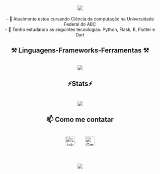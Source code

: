 <h1 align="center">
<img src="https://readme-typing-svg.herokuapp.com/?font=Righteous&size=35&center=true&width=500&height=70&duration=4000&lines=Olá!+✌️;+me+chamo+Vitor;+bem-vindo+ao+meu+perfil!;" />
</h1>

<div align="center" >
- 🔭 Atualmente estou cursando Ciência da computação na Universidade Federal do ABC
  <br>
- 🌱 Tenho estudando as seguintes tecnologias: Python, Flask, R, Flutter e Dart
</div>

<h2 align="center" >⚒️ Linguagens-Frameworks-Ferramentas ⚒️</h2>
<br>
<div align="center" >
    <img src="https://skillicons.dev/icons?i=python,flask,r,flutter,dart,github,git" />
</div>
<h2 align="center" > ⚡Stats⚡</h2>
<br>
<div align="center" >
	<picture>
	<source
		srcset="https://github-readme-stats.vercel.app/api?username=Vlt0rr&show_icons=true&theme=dark"
		media="(prefers-color-scheme: dark)"
/>
<source
	srcset="https://github-readme-stats.vercel.app/api?username=Vlt0rr&show_icons=true"
	media="(prefers-color-scheme: light), (prefers-color-scheme: no-preference)"
/>
<img src="https://github-readme-stats.vercel.app/api?username=Vlt0rr&show_icons=true"
</picture>
</div>
		
<h2 align="center" >📫 Como me contatar</h2>
<br>
<div align="center" >
    <a href="https://www.linkedin.com/in/vit0ralves" target="_blank">
  <img align="center" alt="LinkedIn" height="30" width="30" src="https://cdn.jsdelivr.net/gh/devicons/devicon/icons/linkedin/linkedin-original.svg" />
</a>
&nbsp;&nbsp;&nbsp;&nbsp;
<a href="vitoralves20112011@gmail.com" target="_blank" style="margin-left: 10px;">
  <img align="center" alt="Gmail" height="30" width="30" src="https://upload.wikimedia.org/wikipedia/commons/4/4e/Gmail_Icon.png" />
</a>
</div>


  
<br>
<h1 align="center">
<img src="https://readme-typing-svg.herokuapp.com/?font=Righteous&size=35&center=true&width=500&height=70&duration=4000&lines=Obrigado+pela+atenção!;" />
</h1>


